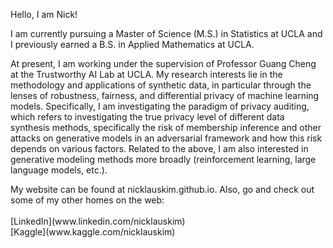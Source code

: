 <p>
Hello, I am Nick!
</p>

<p>
I am currently pursuing a Master of Science (M.S.) in Statistics at UCLA and I previously earned a B.S. in Applied Mathematics at UCLA.
</p>

<p>
At present, I am working under the supervision of Professor Guang Cheng at the Trustworthy AI Lab at UCLA. My research interests lie in the methodology and applications of synthetic data, in particular through the lenses of robustness, fairness, and differential privacy of machine learning models. Specifically, I am investigating the paradigm of privacy auditing, which refers to investigating the true privacy level of different data synthesis methods, specifically the risk of membership inference and other attacks on generative models in an adversarial framework and how this risk depends on various factors. Related to the above, I am also interested in generative modeling methods more broadly (reinforcement learning, large language models, etc.). 
</p>

<p>
My website can be found at nicklauskim.github.io. Also, go and check out some of my other homes on the web:<br/><br/>
  [LinkedIn](www.linkedin.com/nicklauskim)<br/>
  [Kaggle](www.kaggle.com/nicklauskim)
</p>
